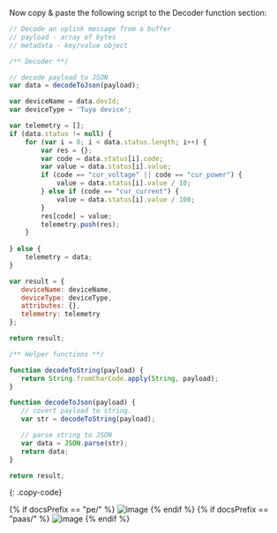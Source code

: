 Now copy & paste the following script to the Decoder function section:

```javascript
// Decode an uplink message from a buffer
// payload - array of bytes
// metadata - key/value object

/** Decoder **/

// decode payload to JSON
var data = decodeToJson(payload);

var deviceName = data.devId;
var deviceType = 'Tuya device';

var telemetry = [];
if (data.status != null) {
    for (var i = 0; i < data.status.length; i++) {
        var res = {};
        var code = data.status[i].code;
        var value = data.status[i].value;
        if (code == "cur_voltage" || code == "cur_power") {
            value = data.status[i].value / 10;
        } else if (code == "cur_current") {
            value = data.status[i].value / 100;
        }
        res[code] = value;
        telemetry.push(res);
    }
    
} else {
    telemetry = data;
}

var result = {
   deviceName: deviceName,
   deviceType: deviceType,
   attributes: {},
   telemetry: telemetry
};

return result;

/** Helper functions **/

function decodeToString(payload) {
   return String.fromCharCode.apply(String, payload);
}

function decodeToJson(payload) {
   // covert payload to string.
   var str = decodeToString(payload);

   // parse string to JSON
   var data = JSON.parse(str);
   return data;
}

return result;
```
{: .copy-code}

{% if docsPrefix == "pe/" %}
![image](https://img.tbqa.cloud/user-guide/integrations/tuya/tuya-create-uplink-converter-java-pe.png)
{% endif %}
{% if docsPrefix == "paas/" %}
![image](https://img.tbqa.cloud/user-guide/integrations/tuya/tuya-create-uplink-converter-java-pe.png)
{% endif %}